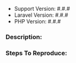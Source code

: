 - Support Version: #.#.#
- Laravel Version: #.#.#
- PHP Version: #.#.#

### Description:

### Steps To Reproduce:
